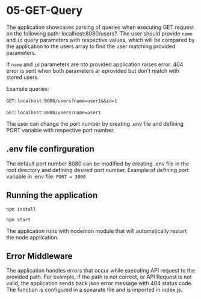 # 05-GET-Query

The application showcases parsing of queries when executing GET request on the following path: localhost:8080/users?. The user should provide `name` and `id` query parameters with respective values, which will be compared by the application to the users array to find the user matching provided parameters.

If `name` and `id` parameters are nto provided application raises error. 404 error is sent when both parameters ar eprovided but don't match with stored users.

Example queries:

`GET`: `localhost:8080/users?name=user1&&id=1`

`GET`: `localhost:8080/users?name=user1`

The user can change the port number by creating .env file and defining PORT variable with respective port number.

## .env file confirguration

The default port number 8080 can be modified by creating .env file in the root directory and defining desired port number. 
Example of defining port variable in .env file:
`PORT = 3000`

## Running the application

`npm install`

`npm start`

The application runs with nodemon module that will automatically restart the node application.

## Error Middleware

The application handles errors that occur while executing API request to the provided path. For example, if the path is not correct, or API Request is not valid, the application sends back json error message with 404 status code. The function is configured in a spearate file and is imported in index.js.